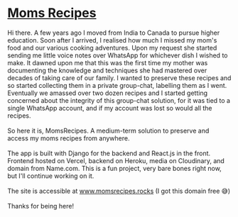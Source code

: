 <h1><a href="https://momsrecipes.rocks">Moms Recipes</a></h1>
Hi there. A few years ago I moved from India to Canada to pursue higher education. Soon after I arrived, 
I realised how much I missed my mom's food and our various cooking adventures. Upon my request she started sending me 
little voice notes over WhatsApp for whichever dish I wished to make. It dawned upon me that this was the first time my mother 
was documenting the knowledge and techniques she had mastered over decades of taking care of our family. I wanted to preserve these
recipes and so started collecting them in a private group-chat, labelling them as I went. Eventually we amassed over two dozen recipes
and I started getting concerned about the integrity of this group-chat solution, for it was tied to a single
WhatsApp account, and if my account was lost so would all the recipes.
<br><br>
So here it is, MomsRecipes. A medium-term solution to preserve and access my moms recipes from anywhere. 
<br><br>
The app is built with Django for the backend and React.js in the front. Frontend hosted on Vercel, backend on Heroku, media on Cloudinary, and domain from Name.com. This is a fun project, very bare bones right now, but I'll continue working on it. 
<br><br>
The site is accessible at <a href="https://momsrecipes.rocks">www.momsrecipes.rocks</a> (I got this domain free 😅)
<br><br>
Thanks for being here!
